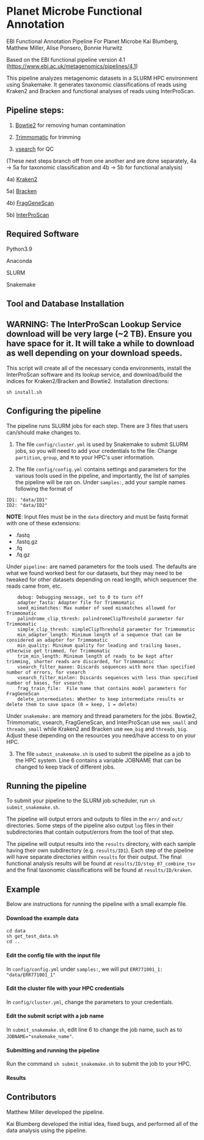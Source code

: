 # Planet Microbe Functional Annotation
EBI Functional Annotation Pipeline For Planet Microbe
Kai Blumberg, Matthew Miller, Alise Ponsero, Bonnie Hurwitz

Based on the EBI functional pipeline version 4.1 (https://www.ebi.ac.uk/metagenomics/pipelines/4.1)

This pipeline analyzes metagenomic datasets in a SLURM HPC environment using Snakemake. It generates taxonomic classifications of reads using Kraken2 and Bracken and functional analyses of reads using InterProScan.

## Pipeline steps: 

1) [Bowtie2](http://bowtie-bio.sourceforge.net/bowtie2/index.shtml) for removing human contamination

2) [Trimmomatic](http://www.usadellab.org/cms/?page=trimmomatic) for trimming

3) [vsearch](https://github.com/torognes/vsearch) for QC

(These next steps branch off from one another and are done separately, 4a -> 5a for taxonomic classification and 4b -> 5b for functional analysis)

4a) [Kraken2](https://ccb.jhu.edu/software/kraken2/)

5a) [Bracken](https://ccb.jhu.edu/software/bracken/)

4b) [FragGeneScan](https://sourceforge.net/projects/fraggenescan/files/)

5b) [InterProScan](https://github.com/ebi-pf-team/interproscan)


## Required Software
Python3.9

Anaconda

SLURM 

Snakemake
## Tool and Database Installation

## WARNING: The InterProScan Lookup Service download will be very large (~2 TB). Ensure you have space for it. It will take a while to download as well depending on your download speeds.
This script will create all of the necessary conda environments, install the InterProScan software and its lookup service, and download/build the indices for Kraken2/Bracken and Bowtie2.
Installation directions:
```
sh install.sh
```

## Configuring the pipeline
The pipeline runs SLURM jobs for each step. There are 3 files that users can/should make changes to.

1. The file `config/cluster.yml` is used by Snakemake to submit SLURM jobs, so you will need to add your credentials to the file. Change `partition`, `group`, and `M` to your HPC's user information. 

2. The file `config/config.yml` contains settings and parameters for the various tools used in the pipeline, and importantly, the list of samples the pipeline will be ran on. Under `samples:`, add your sample names following the format of
```
ID1: "data/ID1"
ID2: "data/ID2"
```
**NOTE**: Input files must be in the `data` directory and must be fastq format with one of these extensions:
* .fastq
* .fastq.gz
* .fq
* .fq.gz

Under `pipeline:` are named parameters for the tools used. The defaults are what we found worked best for our datasets, but they may need to be tweaked for other datasets depending on read length, which sequencer the reads came from, etc.
```
    debug: Debugging message, set to 0 to turn off
    adapter_fasta: Adapter file for Trimmomatic
    seed_mismatches: Max number of seed mismatches allowed for Trimmomatic
    palindrome_clip_thresh: palindromeClipThreshold parameter for Trimmomatic
    simple_clip_thresh: simpleClipThreshold parameter for Trimmomatic
    min_adapter_length: Minimum length of a sequence that can be considered an adapter for Trimmomatic
    min_quality: Minimum quality for leading and trailing bases, otherwise get trimmed, for Trimmomatic
    trim_min_length: Minimum length of reads to be kept after trimming, shorter reads are discarded, for Trimmomatic
    vsearch_filter_maxee: Discards sequences with more than specified number of errors, for vsearch
    vsearch_filter_minlen: Discards sequences with less than specified number of bases, for vsearch
    frag_train_file:  File name that contains model parameters for FragGeneScan
    delete_intermediates: Whether to keep intermediate results or delete them to save space (0 = keep, 1 = delete)
```
Under `snakemake:` are memory and thread parameters for the jobs. Bowtie2, Trimmomatic, vsearch, FragGeneScan, and InterProScan use `mem_small` and `threads_small` while Kraken2 and Bracken use `mem_big` and `threads_big`. Adjust these depending on the resources you need/have access to on your HPC.

3. The file `submit_snakemake.sh` is used to submit the pipeline as a job to the HPC system. Line 6 contains a variable JOBNAME that can be changed to keep track of different jobs.


## Running the pipeline

To submit your pipeline to the SLURM job scheduler, run `sh submit_snakemake.sh`.

The pipeline will output errors and outputs to files in the `err/` and `out/` directories. Some steps of the pipeline also output `log` files in their subdirectories that contain output/errors from the tool of that step.

The pipeline will output results into the `results` directory, with each sample having their own subdirectory (e.g. `results/ID1`). Each step of the pipeline will have separate directories within `results` for their output. The final functional analysis results will be found at `results/ID/step_07_combine_tsv` and the final taxonomic classifications will be found at `results/ID/kraken`.

## Example

Below are instructions for running the pipeline with a small example file.

#### Download the example data
```
cd data
sh get_test_data.sh
cd ..
```
#### Edit the config file with the input file
In `config/config.yml` under `samples:`, we will put `ERR771001_1: "data/ERR771001_1"`

#### Edit the cluster file with your HPC credentials
In `config/cluster.yml`, change the parameters to your credentials.

#### Edit the submit script with a job name
In `submit_snakemake.sh`, edit line 6 to change the job name, such as to `JOBNAME="snakemake_name"`.

#### Submitting and running the pipeline
Run the command `sh submit_snakemake.sh` to submit the job to your HPC.

#### Results


## Contributors
Matthew Miller developed the pipeline.

Kai Blumberg developed the initial idea, fixed bugs, and performed all of the data analysis using the pipeline.


